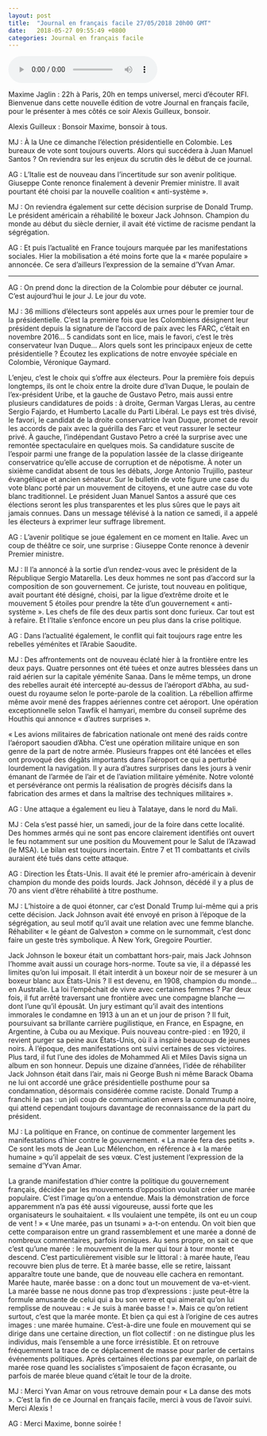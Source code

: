 ```yaml
---
layout: post
title:  "Journal en français facile 27/05/2018 20h00 GMT"
date:   2018-05-27 09:55:49 +0800
categories: Journal en français facile
---
```


<audio src="/mp3/journal_francais_facile_20h00_-_20h10_tu_20180527.mp3" controls preload></audio>

Maxime Jaglin : 22h à Paris, 20h en temps universel, merci d’écouter RFI. Bienvenue dans cette nouvelle édition de votre Journal en français facile, pour le présenter à mes côtés ce soir Alexis Guilleux, bonsoir.

Alexis Guilleux : Bonsoir Maxime, bonsoir à tous.

MJ : À la Une ce dimanche l’élection présidentielle en Colombie. Les bureaux de vote sont toujours ouverts. Alors qui succédera à Juan Manuel Santos ? On reviendra sur les enjeux du scrutin dès le début de ce journal.

AG : L’Italie est de nouveau dans l’incertitude sur son avenir politique. Giuseppe Conte renonce finalement à devenir Premier ministre. Il avait pourtant été choisi par la nouvelle coalition « anti-système ».

MJ : On reviendra également sur cette décision surprise de Donald Trump. Le président américain a réhabilité le boxeur Jack Johnson. Champion du monde au début du siècle dernier, il avait été victime de racisme pendant la ségrégation.

AG : Et puis l’actualité en France toujours marquée par les manifestations sociales. Hier la mobilisation a été moins forte que la « marée populaire » annoncée. Ce sera d’ailleurs l’expression de la semaine d’Yvan Amar.

-----

AG : On prend donc la direction de la Colombie pour débuter ce journal. C’est aujourd’hui le jour J. Le jour du vote.

MJ : 36 millions d’électeurs sont appelés aux urnes pour le premier tour de la présidentielle. C’est la première fois que les Colombiens désignent leur président depuis la signature de l’accord de paix avec les FARC, c’était en novembre 2016... 5 candidats sont en lice, mais le favori, c’est le très conservateur Ivan Duque... Alors quels sont les principaux enjeux de cette présidentielle ? Écoutez les explications de notre envoyée spéciale en Colombie, Véronique Gaymard.

L’enjeu, c’est le choix qui s’offre aux électeurs. Pour la première fois depuis longtemps, ils ont le choix entre la droite dure d’Ivan Duque, le poulain de l’ex-président Uribe, et la gauche de Gustavo Petro, mais aussi entre plusieurs candidatures de poids : à droite, German Vargas Lleras, au centre Sergio Fajardo, et Humberto Lacalle du Parti Libéral. Le pays est très divisé, le favori, le candidat de la droite conservatrice Ivan Duque, promet de revoir les accords de paix avec la guérilla des Farc et veut rassurer le secteur privé. À gauche, l’indépendant Gustavo Petro a créé la surprise avec une remontée spectaculaire en quelques mois. Sa candidature suscite de l’espoir parmi une frange de la population lassée de la classe dirigeante conservatrice qu’elle accuse de corruption et de népotisme. À noter un sixième candidat absent de tous les débats, Jorge Antonio Trujillo, pasteur évangélique et ancien sénateur. Sur le bulletin de vote figure une case du vote blanc porté par un mouvement de citoyens, et une autre case du vote blanc traditionnel. Le président Juan Manuel Santos a assuré que ces élections seront les plus transparentes et les plus sûres que le pays ait jamais connues. Dans un message télévisé à la nation ce samedi, il a appelé les électeurs à exprimer leur suffrage librement.

AG : L’avenir politique se joue également en ce moment en Italie. Avec un coup de théâtre ce soir, une surprise : Giuseppe Conte renonce à devenir Premier ministre.

MJ : Il l’a annoncé à la sortie d’un rendez-vous avec le président de la République Sergio Matarella. Les deux hommes ne sont pas d’accord sur la composition de son gouvernement. Ce juriste, tout nouveau en politique, avait pourtant été désigné, choisi, par la ligue d’extrême droite et le mouvement 5 étoiles pour prendre la tête d’un gouvernement « anti-système ». Les chefs de file des deux partis sont donc furieux. Car tout est à refaire. Et l’Italie s’enfonce encore un peu plus dans la crise politique.

AG : Dans l’actualité également, le conflit qui fait toujours rage entre les rebelles yéménites et l’Arabie Saoudite.

MJ : Des affrontements ont de nouveau éclaté hier à la frontière entre les deux pays. Quatre personnes ont été tuées et onze autres blessées dans un raid aérien sur la capitale yéménite Sanaa. Dans le même temps, un drone des rebelles aurait été intercepté au-dessus de l’aéroport d’Abha, au sud-ouest du royaume selon le porte-parole de la coalition. La rébellion affirme même avoir mené des frappes aériennes contre cet aéroport. Une opération exceptionnelle selon Tawfik el hamyari, membre du conseil suprême des Houthis qui annonce « d’autres surprises ».

« Les avions militaires de fabrication nationale ont mené des raids contre l’aéroport saoudien d’Abha. C’est une opération militaire unique en son genre de la part de notre armée. Plusieurs frappes ont été lancées et elles ont provoqué des dégâts importants dans l’aéroport ce qui a perturbé lourdement la navigation. Il y aura d’autres surprises dans les jours à venir émanant de l’armée de l’air et de l’aviation militaire yéménite. Notre volonté et persévérance ont permis la réalisation de progrès décisifs dans la fabrication des armes et dans la maîtrise des techniques militaires ».

AG : Une attaque a également eu lieu à Talataye, dans le nord du Mali.

MJ : Cela s’est passé hier, un samedi, jour de la foire dans cette localité. Des hommes armés qui ne sont pas encore clairement identifiés ont ouvert le feu notamment sur une position du Mouvement pour le Salut de l’Azawad (le MSA). Le bilan est toujours incertain. Entre 7 et 11 combattants et civils auraient été tués dans cette attaque.

AG : Direction les États-Unis. Il avait été le premier afro-américain à devenir champion du monde des poids lourds. Jack Johnson, décédé il y a plus de 70 ans vient d’être réhabilité à titre posthume.

MJ : L’histoire a de quoi étonner, car c’est Donald Trump lui-même qui a pris cette décision. Jack Johnson avait été envoyé en prison à l’époque de la ségrégation, au seul motif qu’il avait une relation avec une femme blanche. Réhabiliter « le géant de Galveston » comme on le surnommait, c’est donc faire un geste très symbolique. À New York, Gregoire Pourtier.

Jack Johnson le boxeur était un combattant hors-pair, mais Jack Johnson l’homme avait aussi un courage hors-norme. Toute sa vie, il a dépassé les limites qu’on lui imposait. Il était interdit à un boxeur noir de se mesurer à un boxeur blanc aux États-Unis ? Il est devenu, en 1908, champion du monde... en Australie. La loi l’empêchait de vivre avec certaines femmes ? Par deux fois, il fut arrêté traversant une frontière avec une compagne blanche — dont l’une qu’il épousât. Un jury estimant qu’il avait des intentions immorales le condamne en 1913 à un an et un jour de prison ? Il fuit, poursuivant sa brillante carrière pugilistique, en France, en Espagne, en Argentine, à Cuba ou au Mexique. Puis nouveau contre-pied : en 1920, il revient purger sa peine aux États-Unis, où il a inspiré beaucoup de jeunes noirs. À l’époque, des manifestations ont suivi certaines de ses victoires. Plus tard, il fut l’une des idoles de Mohammed Ali et Miles Davis signa un album en son honneur. Depuis une dizaine d’années, l’idée de réhabiliter Jack Johnson était dans l’air, mais ni George Bush ni même Barack Obama ne lui ont accordé une grâce présidentielle posthume pour sa condamnation, désormais considérée comme raciste. Donald Trump a franchi le pas : un joli coup de communication envers la communauté noire, qui attend cependant toujours davantage de reconnaissance de la part du président.

MJ : La politique en France, on continue de commenter largement les manifestations d’hier contre le gouvernement. « La marée fera des petits ». Ce sont les mots de Jean Luc Mélenchon, en référence à « la marée humaine » qu’il appelait de ses vœux. C’est justement l’expression de la semaine d’Yvan Amar.

La grande manifestation d’hier contre la politique du gouvernement français, décidée par les mouvements d’opposition voulait créer une marée populaire. C’est l’image qu’on a entendue. Mais la démonstration de force apparemment n’a pas été aussi vigoureuse, aussi forte que les organisateurs le souhaitaient. « Ils voulaient une tempête, ils ont eu un coup de vent ! » « Une marée, pas un tsunami » a-t-on entendu. On voit bien que cette comparaison entre un grand rassemblement et une marée a donné de nombreux commentaires, parfois ironiques. Au sens propre, on sait ce que c’est qu’une marée : le mouvement de la mer qui tour à tour monte et descend. C’est particulièrement visible sur le littoral : à marée haute, l’eau recouvre bien plus de terre. Et à marée basse, elle se retire, laissant apparaître toute une bande, que de nouveau elle cachera en remontant. Marée haute, marée basse : on a donc tout un mouvement de va-et-vient. La marée basse ne nous donne pas trop d’expressions : juste peut-être la formule amusante de celui qui a bu son verre et qui aimerait qu’on lui remplisse de nouveau : « Je suis à marée basse ! ». Mais ce qu’on retient surtout, c’est que la marée monte. Et bien ça qui est à l’origine de ces autres images : une marée humaine. C’est-à-dire une foule en mouvement qui se dirige dans une certaine direction, un flot collectif : on ne distingue plus les individus, mais l’ensemble a une force irrésistible. Et on retrouve fréquemment la trace de ce déplacement de masse pour parler de certains événements politiques. Après certaines élections par exemple, on parlait de marée rose quand les socialistes s’imposaient de façon écrasante, ou parfois de marée bleue quand c’était le tour de la droite.

MJ : Merci Yvan Amar on vous retrouve demain pour « La danse des mots ». C’est la fin de ce Journal en français facile, merci à vous de l’avoir suivi. Merci Alexis !

AG : Merci Maxime, bonne soirée !